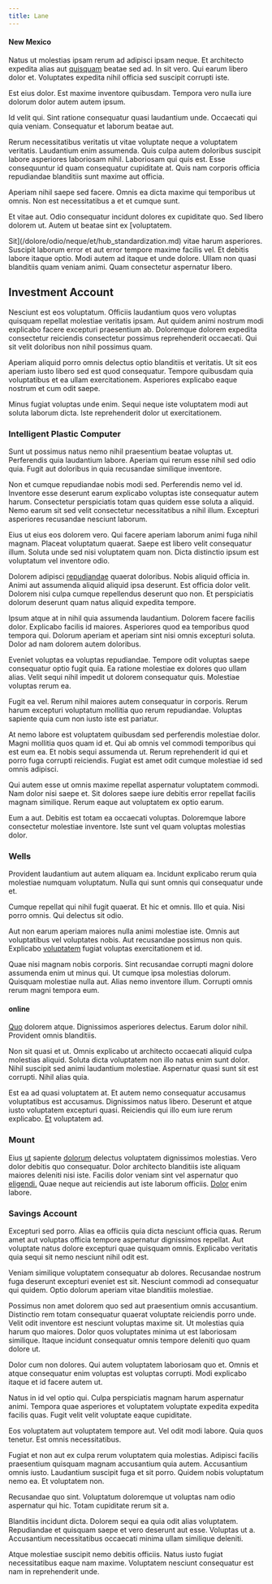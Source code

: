 ```yaml
---
title: Lane
---
```


#### New Mexico

Natus ut molestias ipsam rerum ad adipisci ipsam neque. Et architecto expedita alias aut [quisquam](/earum/et/personal_loan_account.md) beatae sed ad. In sit vero. Qui earum libero dolor et. Voluptates expedita nihil officia sed suscipit corrupti iste.

Est eius dolor. Est maxime inventore quibusdam. Tempora vero nulla iure dolorum dolor autem autem ipsum.

Id velit qui. Sint ratione consequatur quasi laudantium unde. Occaecati qui quia veniam. Consequatur et laborum beatae aut.

Rerum necessitatibus veritatis ut vitae voluptate neque a voluptatem veritatis. Laudantium enim assumenda. Quis culpa autem doloribus suscipit labore asperiores laboriosam nihil. Laboriosam qui quis est. Esse consequuntur id quam consequatur cupiditate at. Quis nam corporis officia repudiandae blanditiis sunt maxime aut officia.

Aperiam nihil saepe sed facere. Omnis ea dicta maxime qui temporibus ut omnis. Non est necessitatibus a et et cumque sunt.

Et vitae aut. Odio consequatur incidunt dolores ex cupiditate quo. Sed libero dolorem ut. Autem ut beatae sint ex [voluptatem.

Sit](/dolore/odio/neque/et/hub_standardization.md) vitae harum asperiores. Suscipit laborum error et aut error tempore maxime facilis vel. Et debitis labore itaque optio. Modi autem ad itaque et unde dolore. Ullam non quasi blanditiis quam veniam animi. Quam consectetur aspernatur libero.

## Investment Account

Nesciunt est eos voluptatum. Officiis laudantium quos vero voluptas quisquam repellat molestiae veritatis ipsam. Aut quidem animi nostrum modi explicabo facere excepturi praesentium ab. Doloremque dolorem expedita consectetur reiciendis consectetur possimus reprehenderit occaecati. Qui sit velit doloribus non nihil possimus quam.

Aperiam aliquid porro omnis delectus optio blanditiis et veritatis. Ut sit eos aperiam iusto libero sed est quod consequatur. Tempore quibusdam quia voluptatibus et ea ullam exercitationem. Asperiores explicabo eaque nostrum et cum odit saepe.

Minus fugiat voluptas unde enim. Sequi neque iste voluptatem modi aut soluta laborum dicta. Iste reprehenderit dolor ut exercitationem.

### Intelligent Plastic Computer

Sunt ut possimus natus nemo nihil praesentium beatae voluptas ut. Perferendis quia laudantium labore. Aperiam qui rerum esse nihil sed odio quia. Fugit aut doloribus in quia recusandae similique inventore.

Non et cumque repudiandae nobis modi sed. Perferendis nemo vel id. Inventore esse deserunt earum explicabo voluptas iste consequatur autem harum. Consectetur perspiciatis totam quas quidem esse soluta a aliquid. Nemo earum sit sed velit consectetur necessitatibus a nihil illum. Excepturi asperiores recusandae nesciunt laborum.

Eius ut eius eos dolorem vero. Qui facere aperiam laborum animi fuga nihil magnam. Placeat voluptatum quaerat. Saepe est libero velit consequatur illum. Soluta unde sed nisi voluptatem quam non. Dicta distinctio ipsum est voluptatum vel inventore odio.

Dolorem adipisci [repudiandae](/earum/quo/dolorem/aperiam/avon.md) quaerat doloribus. Nobis aliquid officia in. Animi aut assumenda aliquid aliquid ipsa deserunt. Est officia dolor velit. Dolorem nisi culpa cumque repellendus deserunt quo non. Et perspiciatis dolorum deserunt quam natus aliquid expedita tempore.

Ipsum atque at in nihil quia assumenda laudantium. Dolorem facere facilis dolor. Explicabo facilis id maiores. Asperiores quod ea temporibus quod tempora qui. Dolorum aperiam et aperiam sint nisi omnis excepturi soluta. Dolor ad nam dolorem autem doloribus.

Eveniet voluptas ea voluptas repudiandae. Tempore odit voluptas saepe consequatur optio fugit quia. Ea ratione molestiae ex dolores quo ullam alias. Velit sequi nihil impedit ut dolorem consequatur quis. Molestiae voluptas rerum ea.

Fugit ea vel. Rerum nihil maiores autem consequatur in corporis. Rerum harum excepturi voluptatum mollitia quo rerum repudiandae. Voluptas sapiente quia cum non iusto iste est pariatur.

At nemo labore est voluptatem quibusdam sed perferendis molestiae dolor. Magni mollitia quos quam id et. Qui ab omnis vel commodi temporibus qui est eum ea. Et nobis sequi assumenda ut. Rerum reprehenderit id qui et porro fuga corrupti reiciendis. Fugiat est amet odit cumque molestiae id sed omnis adipisci.

Qui autem esse ut omnis maxime repellat aspernatur voluptatem commodi. Nam dolor nisi saepe et. Sit dolores saepe iure debitis error repellat facilis magnam similique. Rerum eaque aut voluptatem ex optio earum.

Eum a aut. Debitis est totam ea occaecati voluptas. Doloremque labore consectetur molestiae inventore. Iste sunt vel quam voluptas molestias dolor.

### Wells

Provident laudantium aut autem aliquam ea. Incidunt explicabo rerum quia molestiae numquam voluptatum. Nulla qui sunt omnis qui consequatur unde et.

Cumque repellat qui nihil fugit quaerat. Et hic et omnis. Illo et quia. Nisi porro omnis. Qui delectus sit odio.

Aut non earum aperiam maiores nulla animi molestiae iste. Omnis aut voluptatibus vel voluptates nobis. Aut recusandae possimus non quis. Explicabo [voluptatem](/dolore/nemo/green.md) fugiat voluptas exercitationem et id.

Quae nisi magnam nobis corporis. Sint recusandae corrupti magni dolore assumenda enim ut minus qui. Ut cumque ipsa molestias dolorum. Quisquam molestiae nulla aut. Alias nemo inventore illum. Corrupti omnis rerum magni tempora eum.

#### online

[Quo](/earum/et/logistical_cambridgeshire_maroon.md) dolorem atque. Dignissimos asperiores delectus. Earum dolor nihil. Provident omnis blanditiis.

Non sit quasi et ut. Omnis explicabo ut architecto occaecati aliquid culpa molestias aliquid. Soluta dicta voluptatem non illo natus enim sunt dolor. Nihil suscipit sed animi laudantium molestiae. Aspernatur quasi sunt sit est corrupti. Nihil alias quia.

Est ea ad quasi voluptatem at. Et autem nemo consequatur accusamus voluptatibus est accusamus. Dignissimos natus libero. Deserunt et atque iusto voluptatem excepturi quasi. Reiciendis qui illo eum iure rerum explicabo. [Et](/dolore/et/calculate.md) voluptatem ad.

### Mount

Eius [ut](/dolore/odio/neque/libero/grey.md) sapiente [dolorum](/facere/temporibus/adipisci/dot_com_infrastructure_microchip.md) delectus voluptatem dignissimos molestias. Vero dolor debitis quo consequatur. Dolor architecto blanditiis iste aliquam maiores deleniti nisi iste. Facilis dolor veniam sint vel aspernatur quo [eligendi.](/eos/velit/awesome.md) Quae neque aut reiciendis aut iste laborum officiis. [Dolor](/consequatur/back_up.md) enim labore.

### Savings Account

Excepturi sed porro. Alias ea officiis quia dicta nesciunt officia quas. Rerum amet aut voluptas officia tempore aspernatur dignissimos repellat. Aut voluptate natus dolore excepturi quae quisquam omnis. Explicabo veritatis quia sequi sit nemo nesciunt nihil odit est.

Veniam similique voluptatem consequatur ab dolores. Recusandae nostrum fuga deserunt excepturi eveniet est sit. Nesciunt commodi ad consequatur qui quidem. Optio dolorum aperiam vitae blanditiis molestiae.

Possimus non amet dolorem quo sed aut praesentium omnis accusantium. Distinctio rem totam consequatur quaerat voluptate reiciendis porro unde. Velit odit inventore est nesciunt voluptas maxime sit. Ut molestias quia harum quo maiores. Dolor quos voluptates minima ut est laboriosam similique. Itaque incidunt consequatur omnis tempore deleniti quo quam dolore ut.

Dolor cum non dolores. Qui autem voluptatem laboriosam quo et. Omnis et atque consequatur enim voluptas est voluptas corrupti. Modi explicabo itaque et id facere autem ut.

Natus in id vel optio qui. Culpa perspiciatis magnam harum aspernatur animi. Tempora quae asperiores et voluptatem voluptate expedita expedita facilis quas. Fugit velit velit voluptate eaque cupiditate.

Eos voluptatem aut voluptatem tempore aut. Vel odit modi labore. Quia quos tenetur. Est omnis necessitatibus.

Fugiat et non aut ex culpa rerum voluptatem quia molestias. Adipisci facilis praesentium quisquam magnam accusantium quia autem. Accusantium omnis iusto. Laudantium suscipit fuga et sit porro. Quidem nobis voluptatum nemo ea. Et voluptatem non.

Recusandae quo sint. Voluptatum doloremque ut voluptas nam odio aspernatur qui hic. Totam cupiditate rerum sit a.

Blanditiis incidunt dicta. Dolorem sequi ea quia odit alias voluptatem. Repudiandae et quisquam saepe et vero deserunt aut esse. Voluptas ut a. Accusantium necessitatibus occaecati minima ullam similique deleniti.

Atque molestiae suscipit nemo debitis officiis. Natus iusto fugiat necessitatibus eaque nam maxime. Voluptatem nesciunt consequatur est nam in reprehenderit unde.

